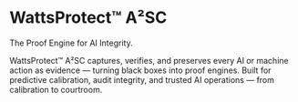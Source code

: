 # WattsProtect™ A²SC
The Proof Engine for AI Integrity.

WattsProtect™ A²SC captures, verifies, and preserves every AI or machine action as evidence — turning black boxes into proof engines. Built for predictive calibration, audit integrity, and trusted AI operations — from calibration to courtroom.
